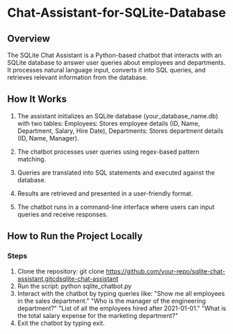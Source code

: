 # Chat-Assistant-for-SQLite-Database

## Overview
The SQLite Chat Assistant is a Python-based chatbot that interacts with an SQLite database to answer user queries about employees and departments. It processes natural language input, converts it into SQL queries, and retrieves relevant information from the database.
## How It Works
1. The assistant initializes an SQLite database (your_database_name.db) with two tables:
 Employees: Stores employee details (ID, Name, Department, Salary, Hire Date),
 Departments: Stores department details (ID, Name, Manager).

2. The chatbot processes user queries using regex-based pattern matching.

3. Queries are translated into SQL statements and executed against the database.

4. Results are retrieved and presented in a user-friendly format.

5. The chatbot runs in a command-line interface where users can input queries and receive responses.

## How to Run the Project Locally
### Steps
1. Clone the repository: git clone https://github.com/your-repo/sqlite-chat-assistant.gitcdsqlite-chat-assistant
2. Run the script: python sqlite_chatbot.py
3. Interact with the chatbot by typing queries like:
   "Show me all employees in the sales department."
   "Who is the manager of the engineering department?"
   "List of all the employees hired after 2021-01-01."
   "What is the total salary expense for the marketing department?"
4. Exit the chatbot by typing exit.
